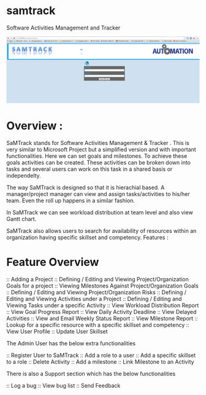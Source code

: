 # samtrack
Software Activities Management and Tracker

![alt tag](https://github.com/samitratron/samtrack/blob/master/images/samtrack_launch_page.png)


Overview :
==========
SaMTrack stands for Software Activities Management & Tracker . This is very similar to Microsoft Project  but a simplified version and with important functionalities. Here we can set goals and milestones. To achieve these goals activities can be created. These activities can be broken down into tasks and several users can work on this task in a shared basis or independelty.

The way SaMTrack is designed so that it is hierachial based. A manager/project manager can view and assign tasks/activities to his/her team. Even the roll up happens in a similar fashion.

In SaMTrack we can see workload distribution at team level and also view Gantt chart.

SaMTrack also allows users to search for availability of resources within an organization having specific skillset and competency.
Features :

Feature Overview
================
:: Adding a Project
:: Defining / Editing and Viewing Project/Organization Goals for a project
:: Viewing Milestones Against Project/Organization Goals
:: Defining / Editing and Viewing Project/Organization Risks
:: Defining / Editing and Viewing Activities under a Project
:: Defining / Editing and Viewing Tasks under a specific Activity
:: View Workload Distribution Report
:: View Goal Progress Report
:: View Daily Activity Deadline
:: View Delayed Activities
:: View and Email Weekly Status Report
:: View Milestone Report
:: Lookup for a specific resource with a specific skillset and competency
:: View User Profile
:: Update User Skillset


The Admin User has the below extra functionalities

:: Register User to SaMTrack
:: Add a role to a user
:: Add a specific skillset to a role
:: Delete Activity
:: Add a milestone
:: Link Milestone to an Activity

There is also a Support section which has the below functionalities

:: Log a bug
:: View bug list
:: Send Feedback

